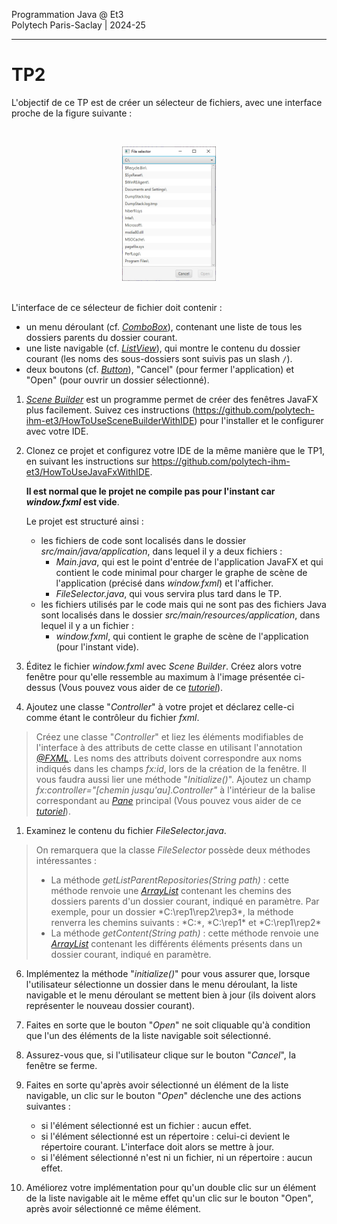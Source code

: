Programmation Java @ Et3
<br>
Polytech Paris-Saclay | 2024-25

___

# TP2

L'objectif de ce TP est de créer un sélecteur de fichiers, avec une interface proche de la figure suivante :

<br><div align="center"><img src="images/fileselector.jpg" width="150"></img></div><br>

L'interface de ce sélecteur de fichier doit contenir : 
  - un menu déroulant (cf. [*ComboBox*](https://openjfx.io/javadoc/17/javafx.controls/javafx/scene/control/ComboBox.html)), contenant une liste de tous les dossiers parents du dossier courant.
  - une liste navigable (cf. [*ListView*](https://openjfx.io/javadoc/17/javafx.controls/javafx/scene/control/ListView.html)), qui montre le contenu du dossier courant (les noms des sous-dossiers sont suivis pas un slash `/`). 
  - deux boutons (cf. [*Button*](https://openjfx.io/javadoc/17/javafx.controls/javafx/scene/control/Button.html)), "Cancel" (pour fermer l'application) et "Open" (pour ouvrir un dossier sélectionné).

1. [*Scene Builder*](https://gluonhq.com/products/scene-builder/) est un programme permet de créer des fenêtres JavaFX plus facilement. Suivez ces instructions (https://github.com/polytech-ihm-et3/HowToUseSceneBuilderWithIDE) pour l'installer et le configurer avec votre IDE.

2. Clonez ce projet et configurez votre IDE de la même manière que le TP1, en suivant les instructions sur https://github.com/polytech-ihm-et3/HowToUseJavaFxWithIDE.

    **Il est normal que le projet ne compile pas pour l'instant car *window.fxml* est vide**.

    Le projet est structuré ainsi :
   - les fichiers de code sont localisés dans le dossier *src/main/java/application*, dans lequel il y a deux fichiers :
     - *Main.java*, qui est le point d'entrée de l'application JavaFX et qui contient le code minimal pour charger le graphe de scène de l'application (précisé dans *window.fxml*) et l'afficher.
     - *FileSelector.java*, qui vous servira plus tard dans le TP.
   - les fichiers utilisés par le code mais qui ne sont pas des fichiers Java sont localisés dans le dossier *src/main/resources/application*, dans lequel il y a un fichier :
     - *window.fxml*, qui contient le graphe de scène de l'application (pour l'instant vide).

3. Éditez le fichier *window.fxml* avec *Scene Builder*. Créez alors votre fenêtre pour qu'elle ressemble au maximum à l'image présentée ci-dessus (Vous pouvez vous aider de ce [*tutoriel*](https://github.com/polytech-ihm-et3/TP2_squelette/tree/main/slides/slides.pdf)).

4. Ajoutez une classe "*Controller*" à votre projet et déclarez celle-ci comme étant le contrôleur du fichier *fxml*.

> Créez une classe "*Controller*" et liez les éléments modifiables de l'interface à des attributs de cette classe en utilisant l'annotation [*@FXML*](https://docs.oracle.com/javafx/2/get_started/fxml_tutorial.htm). Les noms des attributs doivent correspondre aux noms indiqués dans les champs *fx:id*, lors de la création de la fenêtre. Il vous faudra aussi lier une méthode "*Initialize()*".
> Ajoutez un champ *fx:controller="[chemin jusqu'au].Controller"* à l'intérieur de la balise correspondant au [*Pane*](https://openjfx.io/javadoc/17/javafx.graphics/javafx/scene/layout/Pane.html) principal (Vous pouvez vous aider de ce [*tutoriel*](https://github.com/polytech-ihm-et3/TP2_squelette/tree/main/slides/slides.pdf)).

1. Examinez le contenu du fichier *FileSelector.java*.

> On remarquera que la classe *FileSelector* possède deux méthodes intéressantes :
>   - La méthode *getListParentRepositories(String path)* : cette méthode renvoie une [*ArrayList*](https://docs.oracle.com/en/java/javase/17/docs/api/java.base/java/util/ArrayList.html) contenant les chemins des dossiers parents d'un dossier courant, indiqué en paramètre. Par exemple, pour un dossier *C:\rep1\rep2\rep3\*, la méthode renverra les chemins suivants : *C:\*, *C:\rep1\* et *C:\rep1\rep2\*
>   - La méthode *getContent(String path)* : cette méthode renvoie une [*ArrayList*](https://docs.oracle.com/en/java/javase/17/docs/api/java.base/java/util/ArrayList.html) contenant les différents éléments présents dans un dossier courant, indiqué en paramètre.

6. Implémentez la méthode "*initialize()*" pour vous assurer que, lorsque l'utilisateur sélectionne un dossier dans le menu déroulant, la liste navigable et le menu déroulant se mettent bien à jour (ils doivent alors représenter le nouveau dossier courant).

7. Faites en sorte que le bouton "*Open*" ne soit cliquable qu'à condition que l'un des éléments de la liste navigable soit sélectionné.

8. Assurez-vous que, si l'utilisateur clique sur le bouton "*Cancel*", la fenêtre se ferme.

9. Faites en sorte qu'après avoir sélectionné un élément de la liste navigable, un clic sur le bouton "*Open*" déclenche une des actions suivantes :
    - si l'élément sélectionné est un fichier : aucun effet.
    - si l'élément sélectionné est un répertoire : celui-ci devient le répertoire courant. L'interface doit alors se mettre à jour.
    - si l'élément sélectionné n'est ni un fichier, ni un répertoire : aucun effet.

10. Améliorez votre implémentation pour qu'un double clic sur un élément de la liste navigable ait le même effet qu'un clic sur le bouton "Open", après avoir sélectionné ce même élément.